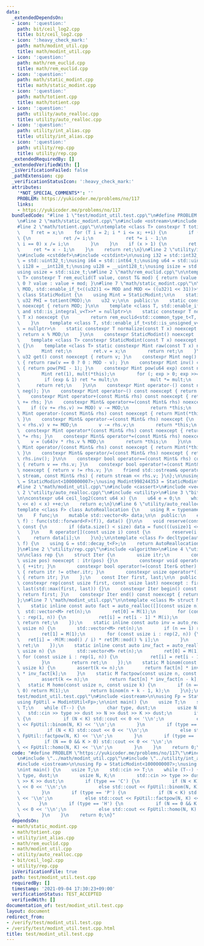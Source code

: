 ```yaml
---
data:
  _extendedDependsOn:
  - icon: ':question:'
    path: bit/ceil_log2.cpp
    title: bit/ceil_log2.cpp
  - icon: ':heavy_check_mark:'
    path: math/modint_util.cpp
    title: math/modint_util.cpp
  - icon: ':question:'
    path: math/rem_euclid.cpp
    title: math/rem_euclid.cpp
  - icon: ':question:'
    path: math/static_modint.cpp
    title: math/static_modint.cpp
  - icon: ':question:'
    path: math/totient.cpp
    title: math/totient.cpp
  - icon: ':question:'
    path: utility/auto_realloc.cpp
    title: utility/auto_realloc.cpp
  - icon: ':question:'
    path: utility/int_alias.cpp
    title: utility/int_alias.cpp
  - icon: ':question:'
    path: utility/rep.cpp
    title: utility/rep.cpp
  _extendedRequiredBy: []
  _extendedVerifiedWith: []
  _isVerificationFailed: false
  _pathExtension: cpp
  _verificationStatusIcon: ':heavy_check_mark:'
  attributes:
    '*NOT_SPECIAL_COMMENTS*': ''
    PROBLEM: https://yukicoder.me/problems/no/117
    links:
    - https://yukicoder.me/problems/no/117
  bundledCode: "#line 1 \"test/modint_util.test.cpp\"\n#define PROBLEM \"https://yukicoder.me/problems/no/117\"\
    \n#line 2 \"math/static_modint.cpp\"\n#include <ostream>\n#include <type_traits>\n\
    #line 2 \"math/totient.cpp\"\n\ntemplate <class T> constexpr T totient(T x) {\n\
    \    T ret = x;\n    for (T i = 2; i * i <= x; ++i) {\n        if (x % i == 0)\
    \ {\n            ret /= i;\n            ret *= i - 1;\n            while (x %\
    \ i == 0) x /= i;\n        }\n    }\n    if (x > 1) {\n        ret /= x;\n   \
    \     ret *= x - 1;\n    }\n    return ret;\n}\n#line 2 \"utility/int_alias.cpp\"\
    \n#include <cstddef>\n#include <cstdint>\n\nusing i32 = std::int32_t;\nusing u32\
    \ = std::uint32_t;\nusing i64 = std::int64_t;\nusing u64 = std::uint64_t;\nusing\
    \ i128 = __int128_t;\nusing u128 = __uint128_t;\nusing isize = std::ptrdiff_t;\n\
    using usize = std::size_t;\n#line 2 \"math/rem_euclid.cpp\"\n\ntemplate <class\
    \ T> constexpr T rem_euclid(T value, const T& mod) { return (value %= mod) >=\
    \ 0 ? value : value + mod; }\n#line 7 \"math/static_modint.cpp\"\n\ntemplate <u32\
    \ MOD, std::enable_if_t<((u32)1 <= MOD and MOD <= ((u32)1 << 31))>* = nullptr>\
    \ class StaticModint {\n    using Mint = StaticModint;\n\n    static inline constexpr\
    \ u32 PHI = totient(MOD);\n    u32 v;\n\n  public:\n    static constexpr u32 mod()\
    \ noexcept { return MOD; }\n\n    template <class T, std::enable_if_t<std::is_signed_v<T>\
    \ and std::is_integral_v<T>>* = nullptr>\n    static constexpr T normalize(const\
    \ T x) noexcept {\n        return rem_euclid<std::common_type_t<T, i64>>(x, MOD);\n\
    \    }\n    template <class T, std::enable_if_t<std::is_unsigned_v<T> and std::is_integral_v<T>>*\
    \ = nullptr>\n    static constexpr T normalize(const T x) noexcept {\n       \
    \ return x % MOD;\n    }\n\n    constexpr StaticModint() noexcept : v(0) {}\n\
    \    template <class T> constexpr StaticModint(const T x) noexcept : v(normalize(x))\
    \ {}\n    template <class T> static constexpr Mint raw(const T x) noexcept {\n\
    \        Mint ret;\n        ret.v = x;\n        return ret;\n    }\n\n    constexpr\
    \ u32 get() const noexcept { return v; }\n    constexpr Mint neg() const noexcept\
    \ { return raw(v == 0 ? 0 : MOD - v); }\n    constexpr Mint inv() const noexcept\
    \ { return pow(PHI - 1); }\n    constexpr Mint pow(u64 exp) const noexcept {\n\
    \        Mint ret(1), mult(*this);\n        for (; exp > 0; exp >>= 1) {\n   \
    \         if (exp & 1) ret *= mult;\n            mult *= mult;\n        }\n  \
    \      return ret;\n    }\n\n    constexpr Mint operator-() const noexcept { return\
    \ neg(); }\n    constexpr Mint operator~() const noexcept { return inv(); }\n\n\
    \    constexpr Mint operator+(const Mint& rhs) const noexcept { return Mint(*this)\
    \ += rhs; }\n    constexpr Mint& operator+=(const Mint& rhs) noexcept {\n    \
    \    if ((v += rhs.v) >= MOD) v -= MOD;\n        return *this;\n    }\n\n    constexpr\
    \ Mint operator-(const Mint& rhs) const noexcept { return Mint(*this) -= rhs;\
    \ }\n    constexpr Mint& operator-=(const Mint& rhs) noexcept {\n        if (v\
    \ < rhs.v) v += MOD;\n        v -= rhs.v;\n        return *this;\n    }\n\n  \
    \  constexpr Mint operator*(const Mint& rhs) const noexcept { return Mint(*this)\
    \ *= rhs; }\n    constexpr Mint& operator*=(const Mint& rhs) noexcept {\n    \
    \    v = (u64)v * rhs.v % MOD;\n        return *this;\n    }\n\n    constexpr\
    \ Mint operator/(const Mint& rhs) const noexcept { return Mint(*this) /= rhs;\
    \ }\n    constexpr Mint& operator/=(const Mint& rhs) noexcept { return *this *=\
    \ rhs.inv(); }\n\n    constexpr bool operator==(const Mint& rhs) const noexcept\
    \ { return v == rhs.v; }\n    constexpr bool operator!=(const Mint& rhs) const\
    \ noexcept { return v != rhs.v; }\n    friend std::ostream& operator<<(std::ostream&\
    \ stream, const Mint& rhs) { return stream << rhs.v; }\n};\n\nusing Modint1000000007\
    \ = StaticModint<1000000007>;\nusing Modint998244353 = StaticModint<998244353>;\n\
    #line 2 \"math/modint_util.cpp\"\n#include <cassert>\n#include <vector>\n#line\
    \ 2 \"utility/auto_realloc.cpp\"\n#include <utility>\n#line 3 \"bit/ceil_log2.cpp\"\
    \n\nconstexpr u64 ceil_log2(const u64 x) {\n    u64 e = 0;\n    while (((u64)1\
    \ << e) < x) ++e;\n    return e;\n}\n#line 6 \"utility/auto_realloc.cpp\"\n\n\
    template <class F> class AutoReallocation {\n    using R = typename decltype(std::declval<F>()((usize)0))::value_type;\n\
    \n    F func;\n    mutable std::vector<R> data;\n\n  public:\n    explicit AutoReallocation(F&&\
    \ f) : func(std::forward<F>(f)), data() {}\n\n    void reserve(const usize size)\
    \ const {\n        if (data.size() < size) data = func(((usize)1 << ceil_log2(size)));\n\
    \    }\n    R operator[](const usize i) const {\n        reserve(i + 1);\n   \
    \     return data[i];\n    }\n};\n\ntemplate <class F> decltype(auto) auto_realloc(F&&\
    \ f) {\n    using G = std::decay_t<F>;\n    return AutoReallocation<G>(std::forward<G>(f));\n\
    }\n#line 2 \"utility/rep.cpp\"\n#include <algorithm>\n#line 4 \"utility/rep.cpp\"\
    \n\nclass rep {\n    struct Iter {\n        usize itr;\n        constexpr Iter(const\
    \ usize pos) noexcept : itr(pos) {}\n        constexpr void operator++() noexcept\
    \ { ++itr; }\n        constexpr bool operator!=(const Iter& other) const noexcept\
    \ { return itr != other.itr; }\n        constexpr usize operator*() const noexcept\
    \ { return itr; }\n    };\n    const Iter first, last;\n\n  public:\n    explicit\
    \ constexpr rep(const usize first, const usize last) noexcept : first(first),\
    \ last(std::max(first, last)) {}\n    constexpr Iter begin() const noexcept {\
    \ return first; }\n    constexpr Iter end() const noexcept { return last; }\n\
    };\n#line 7 \"math/modint_util.cpp\"\n\ntemplate <class M> struct ModintUtil {\n\
    \    static inline const auto fact = auto_realloc([](const usize n) {\n      \
    \  std::vector<M> ret(n);\n        ret[0] = M(1);\n        for (const usize i\
    \ : rep(1, n)) {\n            ret[i] = ret[i - 1] * M(i);\n        }\n       \
    \ return ret;\n    });\n    static inline const auto inv = auto_realloc([](const\
    \ usize n) {\n        std::vector<M> ret(n);\n        if (n == 1) return ret;\n\
    \        ret[1] = M(1);\n        for (const usize i : rep(2, n)) {\n         \
    \   ret[i] = -M(M::mod() / i) * ret[M::mod() % i];\n        }\n        return\
    \ ret;\n    });\n    static inline const auto inv_fact = auto_realloc([](const\
    \ usize n) {\n        std::vector<M> ret(n);\n        ret[0] = M(1);\n       \
    \ for (const usize i : rep(1, n)) {\n            ret[i] = ret[i - 1] * inv[i];\n\
    \        }\n        return ret;\n    });\n    static M binom(const usize n, const\
    \ usize k) {\n        assert(k <= n);\n        return fact[n] * inv_fact[n - k]\
    \ * inv_fact[k];\n    }\n    static M factpow(const usize n, const usize k) {\n\
    \        assert(k <= n);\n        return fact[n] * inv_fact[n - k];\n    }\n \
    \   static M homo(const usize n, const usize k) {\n        if (n == 0 and k ==\
    \ 0) return M(1);\n        return binom(n + k - 1, k);\n    }\n};\n#line 5 \"\
    test/modint_util.test.cpp\"\n#include <iostream>\n\nusing Fp = StaticModint<1000000007>;\n\
    using FpUtil = ModintUtil<Fp>;\n\nint main() {\n    usize T;\n    std::cin >>\
    \ T;\n    while (T--) {\n        char type, dust;\n        usize N, K;\n     \
    \   std::cin >> type >> dust >> N >> dust >> K >> dust;\n        if (type == 'C')\
    \ {\n            if (N < K) std::cout << 0 << '\\n';\n            else std::cout\
    \ << FpUtil::binom(N, K) << '\\n';\n        }\n        if (type == 'P') {\n  \
    \          if (N < K) std::cout << 0 << '\\n';\n            else std::cout <<\
    \ FpUtil::factpow(N, K) << '\\n';\n        }\n        if (type == 'H') {\n   \
    \         if (N == 0 && K > 0) std::cout << 0 << '\\n';\n            else std::cout\
    \ << FpUtil::homo(N, K) << '\\n';\n        }\n    }\n    return 0;\n}\n"
  code: "#define PROBLEM \"https://yukicoder.me/problems/no/117\"\n#include \"../math/static_modint.cpp\"\
    \n#include \"../math/modint_util.cpp\"\n#include \"../utility/int_alias.cpp\"\n\
    #include <iostream>\n\nusing Fp = StaticModint<1000000007>;\nusing FpUtil = ModintUtil<Fp>;\n\
    \nint main() {\n    usize T;\n    std::cin >> T;\n    while (T--) {\n        char\
    \ type, dust;\n        usize N, K;\n        std::cin >> type >> dust >> N >> dust\
    \ >> K >> dust;\n        if (type == 'C') {\n            if (N < K) std::cout\
    \ << 0 << '\\n';\n            else std::cout << FpUtil::binom(N, K) << '\\n';\n\
    \        }\n        if (type == 'P') {\n            if (N < K) std::cout << 0\
    \ << '\\n';\n            else std::cout << FpUtil::factpow(N, K) << '\\n';\n \
    \       }\n        if (type == 'H') {\n            if (N == 0 && K > 0) std::cout\
    \ << 0 << '\\n';\n            else std::cout << FpUtil::homo(N, K) << '\\n';\n\
    \        }\n    }\n    return 0;\n}"
  dependsOn:
  - math/static_modint.cpp
  - math/totient.cpp
  - utility/int_alias.cpp
  - math/rem_euclid.cpp
  - math/modint_util.cpp
  - utility/auto_realloc.cpp
  - bit/ceil_log2.cpp
  - utility/rep.cpp
  isVerificationFile: true
  path: test/modint_util.test.cpp
  requiredBy: []
  timestamp: '2021-09-04 17:30:23+09:00'
  verificationStatus: TEST_ACCEPTED
  verifiedWith: []
documentation_of: test/modint_util.test.cpp
layout: document
redirect_from:
- /verify/test/modint_util.test.cpp
- /verify/test/modint_util.test.cpp.html
title: test/modint_util.test.cpp
---
```

